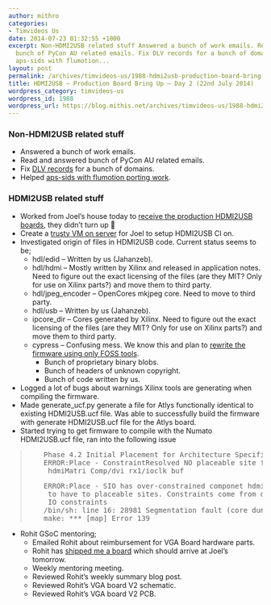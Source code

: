 ```yaml
---
author: mithro
categories:
- Timvideos Us
date: 2014-07-23 01:32:55 +1000
excerpt: Non-HDMI2USB related stuff Answered a bunch of work emails. Read and answered
  bunch of PyCon AU related emails. Fix DLV records for a bunch of domains. Helped
  aps-sids with flumotion...
layout: post
permalink: /archives/timvideos-us/1988-hdmi2usb-production-board-bring-up-day-2-22nd-july-2014
title: HDMI2USB – Production Board Bring Up – Day 2 (22nd July 2014)
wordpress_category: timvideos-us
wordpress_id: 1988
wordpress_url: https://blog.mithis.net/archives/timvideos-us/1988-hdmi2usb-production-board-bring-up-day-2-22nd-july-2014
---
```


<div class="entry-content">
<h3>Non-HDMI2USB related stuff</h3>
<ul>
<li>Answered a bunch of work emails.</li>
<li>Read and answered bunch of PyCon AU related emails.</li>
<li>Fix <a href="https://dlv.isc.org">DLV records</a> for a bunch of domains.</li>
<li>Helped <a href="http://aps-sids.github.io/porting-flumotion/2014/07/21/flumotion-dvswitch-problems/">aps-sids with flumotion porting work</a>.</li>
</ul>
<h3>HDMI2USB related stuff</h3>
<ul>
<li>Worked from Joel’s house today to <a href="https://www.fedex.com/fedextrack/html/oldindex.html?tracknumbers=770633168459&amp;cntry_code=au&amp;language=en">receive the production HDMI2USB boards</a>, they didn’t turn up 🙁</li>
<li>Create a <a href="build.hdmi2usb.tv">trusty VM on server</a> for Joel to setup HDMI2USB CI on.</li>
<li>Investigated origin of files in HDMI2USB code. Current status seems to be;
<ul>
<li>hdl/edid – Written by us (Jahanzeb).</li>
<li>hdl/hdmi – Mostly written by Xilinx and released in application notes. Need to figure out the exact licensing of the files (are they MIT? Only for use on Xilinx parts?) and move them to third party.</li>
<li>hdl/jpeg_encoder – OpenCores mkjpeg core. Need to move to third party.</li>
<li>hdl/usb – Written by us (Jahanzeb).</li>
<li>ipcore_dir – Cores generated by Xilinx. Need to figure out the exact licensing of the files (are they MIT? Only for use on Xilinx parts?) and move them to third party.</li>
<li>cypress – Confusing mess. We know this and plan to <a href="https://github.com/timvideos/HDMI2USB/issues/16">rewrite the firmware using only FOSS tools</a>.
<ul>
<li>Bunch of proprietary binary blobs.</li>
<li>Bunch of headers of unknown copyright.</li>
<li>Bunch of code written by us.</li>
</ul>
</li>
</ul>
</li>
<li>Logged a lot of bugs about warnings Xilinx tools are generating when compiling the firmware.</li>
<li>Made generate_ucf.py generate a file for Atlys functionally identical to existing HDMI2USB.ucf file. Was able to successfully build the firmware with generate HDMI2USB.ucf file for the Atlys board.</li>
<li>Started trying to get firmware to compile with the Numato HDMI2USB.ucf file, ran into the following issue</li>
</ul>
<blockquote>
<pre style="padding-left: 30px;">Phase 4.2 Initial Placement for Architecture Specific Features
ERROR:Place - ConstraintResolved NO placeable site for
 hdmiMatri_Comp/dvi_rx1/ioclk_buf</pre>
<pre style="padding-left: 30px;">ERROR:Place - SIO has over-constrained componet hdmiMatri_Comp/dvi_rx1/ioclk_buf
 to have to placeable sites. Constraints come from driver constraints AND load
 IO constraints
/bin/sh: line 16: 28981 Segmentation fault (core dumped) map -filter "../ise/iseconfig/filter.filter" -intstyle ise -p xc6slx45-csg324-3 -w -logic_opt off -ol high -xe n -t 1 -xt 0 -register_duplication off -r 4 -global_opt off -mt off -ir off -pr b -lc off -power off -o hdmi2usb_map.ncd hdmi2usb.ngd hdmi2usb.pcf
make: *** [map] Error 139</pre>
</blockquote>
<ul>
<li>Rohit GSoC mentoring;
<ul>
<li>Emailed Rohit about reimbursement for VGA Board hardware parts.</li>
<li>Rohit has <a href="http://www.dhl.com/content/g0/en/express/tracking.shtml?brand=DHL&amp;AWB=7654078014%0D%0A">shipped me a board</a> which should arrive at Joel’s tomorrow.</li>
<li>Weekly mentoring meeting.</li>
<li>Reviewed Rohit’s weekly summary blog post.</li>
<li>Reviewed Rohit’s VGA board V2 schematic.</li>
<li>Reviewed Rohit’s VGA board V2 PCB.</li>
</ul>
</li>
</ul>
</div>